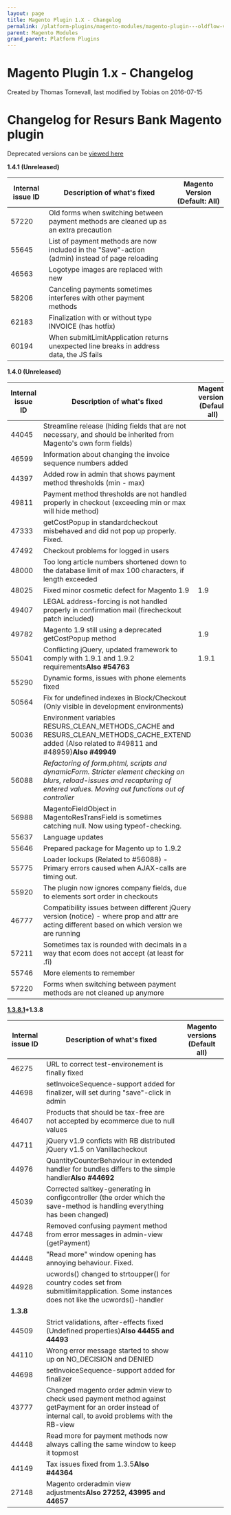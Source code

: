```yaml
---
layout: page
title: Magento Plugin 1.X - Changelog
permalink: /platform-plugins/magento-modules/magento-plugin---oldflow-version/magento-plugin-1.x---changelog/
parent: Magento Modules
grand_parent: Platform Plugins
---
```




# Magento Plugin 1.x - Changelog 
Created by Thomas Tornevall, last modified by Tobias on 2016-07-15
# Changelog for Resurs Bank Magento plugin
Deprecated versions can be [viewed here](5014601)

**1.4.1 (Unreleased)**

| Internal issue ID | Description of what's fixed                                                                     | Magento Version (Default: All) |
|-------------------|-------------------------------------------------------------------------------------------------|--------------------------------|
| 57220             | Old forms when switching between payment methods are cleaned up as an extra precaution          |                                |
| 55645             | List of payment methods are now included in the "Save"-action (admin) instead of page reloading |                                |
| 46563             | Logotype images are replaced with new                                                           |                                |
| 58206             | Canceling payments sometimes interferes with other payment methods                              |                                |
| 62183             | Finalization with or without type INVOICE (has hotfix)                                          |                                |
| 60194             | When submitLimitApplication returns unexpected line breaks in address data, the JS fails        |                                |

**1.4.0 (Unreleased)**

| Internal issue ID | Description of what's fixed                                                                                                                                                       | Magento versions (Default all) |
|-------------------|-----------------------------------------------------------------------------------------------------------------------------------------------------------------------------------|--------------------------------|
| 44045             | Streamline release (hiding fields that are not necessary, and should be inherited from Magento's own form fields)                                                                 |                                |
| 46599             | Information about changing the invoice sequence numbers added                                                                                                                     |                                |
| 44397             | Added row in admin that shows payment method thresholds (min - max)                                                                                                               |                                |
| 49811             | Payment method thresholds are not handled properly in checkout (exceeding min or max will hide method)                                                                            |                                |
| 47333             | getCostPopup in standardcheckout misbehaved and did not pop up properly. Fixed.                                                                                                   |                                |
| 47492             | Checkout problems for logged in users                                                                                                                                             |                                |
| 48000             | Too long article numbers shortened down to the database limit of max 100 characters, if length exceeded                                                                           |                                |
| 48025             | Fixed minor cosmetic defect for Magento 1.9                                                                                                                                       | 1.9                            |
| 49407             | LEGAL address-forcing is not handled properly in confirmation mail (firecheckout patch included)                                                                                  |                                |
| 49782             | Magento 1.9 still using a deprecated getCostPopup method                                                                                                                          | 1.9                            |
| 55041             | Conflicting jQuery, updated framework to comply with 1.9.1 and 1.9.2 requirements**Also \#54763**                                                                                 | 1.9.1                          |
| 55290             | Dynamic forms, issues with phone elements fixed                                                                                                                                   |                                |
| 50564             | Fix for undefined indexes in Block/Checkout (Only visible in development environments)                                                                                            |                                |
| 50036             | Environment variables RESURS_CLEAN_METHODS_CACHE and RESURS_CLEAN_METHODS_CACHE_EXTEND added (Also related to \#49811 and \#48959)**Also \#49949**                                |                                |
| 56088             | *Refactoring of form.phtml, scripts and dynamicForm. Stricter element checking on blurs, reload-issues and recapturing of entered values. Moving out functions out of controller* |                                |
| 56988             | MagentoFieldObject in MagentoResTransField is sometimes catching null. Now using typeof-checking.                                                                                 |                                |
| 55637             | Language updates                                                                                                                                                                  |                                |
| 55646             | Prepared package for Magento up to 1.9.2                                                                                                                                          |                                |
| 55775             | Loader lockups (Related to \#56088) - Primary errors caused when AJAX-calls are timing out.                                                                                       |                                |
| 55920             | The plugin now ignores company fields, due to elements sort order in checkouts                                                                                                    |                                |
| 46777             | Compatibility issues between different jQuery version (notice) - where prop and attr are acting different based on which version we are running                                   |                                |
| 57211             | Sometimes tax is rounded with decimals in a way that ecom does not accept (at least for .fi)                                                                                      |                                |
| 55746             | More elements to remember                                                                                                                                                         |                                |
| 57220             | Forms when switching between payment methods are not cleaned up anymore                                                                                                           |                                |

**[1.3.8.1](../../../../../attachments/3441500/4161554.zip)+1.3.8**

| Internal issue ID | Description of what's fixed                                                                                                                                | Magento versions (Default all) |
|-------------------|------------------------------------------------------------------------------------------------------------------------------------------------------------|--------------------------------|
| 46275             | URL to correct test-environement is finally fixed                                                                                                          |                                |
| 44698             | setInvoiceSequence-support added for finalizer, will set during "save"-click in admin                                                                      |                                |
| 46407             | Products that should be tax-free are not accepted by ecommerce due to null values                                                                          |                                |
| 44711             | jQuery v1.9 conficts with RB distributed jQuery v1.5 on Vanillacheckout                                                                                    |                                |
| 44976             | QuantityCounterBehaviour in extended handler for bundles differs to the simple handler**Also \#44692**                                                     |                                |
| 45039             | Corrected saltkey-generating in configcontroller (the order which the save-method is handling everything has been changed)                                 |                                |
| 44748             | Removed confusing payment method from error messages in admin-view (getPayment)                                                                            |                                |
| 44448             | "Read more" window opening has annoying behaviour. Fixed.                                                                                                  |                                |
| 44928             | ucwords() changed to strtoupper() for country codes set from submitlimitapplication. Some instances does not like the ucwords()-handler                    |                                |
| **1.3.8**         |                                                                                                                                                            |                                |
| 44509             | Strict validations, after-effects fixed (Undefined properties)**Also 44455 and 44493**                                                                     |                                |
| 44110             | Wrong error message started to show up on NO_DECISION and DENIED                                                                                           |                                |
| 44698             | setInvoiceSequence-support added for finalizer                                                                                                             |                                |
| 43777             | Changed magento order admin view to check used payment method against getPayment for an order instead of internal call, to avoid problems with the RB-view |                                |
| 44448             | Read more for payment methods now always calling the same window to keep it topmost                                                                        |                                |
| 44149             | Tax issues fixed from 1.3.5**Also \#44364**                                                                                                                |                                |
| 27148             | Magento orderadmin view adjustments**Also 27252, 43995 and 44657**                                                                                         |                                |

